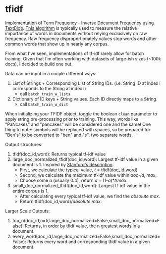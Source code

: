 # tfidf

Implementation of Term Frequency - Inverse Document Frequency using [TextBlob](https://textblob.readthedocs.io/en/dev/index.html). [This algorithm](http://www.tfidf.com/) is typically used to measure the relative importance of words in documents without relying exclusively on raw frequency. Raw frequency disproportionately values stop words and other common words that show up in nearly any corpus.

From what I've seen, implementations of tf-idf rarely allow for batch training. Given that I'm often working with datasets of large-ish sizes (~100k docs), I decided to build one out. 

Data can be input in a couple different ways:
1. List of Strings + Corresponding List of String IDs. (i.e. String ID at index i corresponds to the String at index i)
    - call `batch_train_w_lists`
2. Dictionary of ID keys + String values. Each ID directly maps to a String.
    - call `batch_train_w_dict`

When initializing your TFIDF object, toggle the boolean `clean` parameter to apply string pre-processing prior to training. This way, words like "PaNcakes" and "pancakes" will be considered one and the same! One thing to note: symbols will be replaced with spaces, so be prepared for "Ben's" to be converted to "ben" and "s", two separate words.

Output structures:
1. tfidf(doc_id,word): Returns typical tf-idf value
2. large_doc_normalized_tfidf(doc_id,word): Largest tf-idf value in a given document is 1. Inspired by [Stanford's description](https://nlp.stanford.edu/IR-book/html/htmledition/maximum-tf-normalization-1.html).
    - First, we calculate the typical value, _t_ = tfidf(doc_id,word)
    - Second, we calculate the maximum tf-idf value within _doc-id_, _max_.
    - Choose some _a_ (usually 0.4), return _a_ + (1-_a_)*_t_/_max_.
3. small_doc_normalized_tfidf(doc_id,word): Largest tf-idf value in the entire corpus is 1.
    - After calculating every typical tf-idf value, we find the _absolute max_.
    - Return tfidf(doc_id,word)/_absolute max_.

Larger Scale Outputs: 
1. top_n(doc_id,n=5,large_doc_normalized=False,small_doc_normalized=False): Returns, in order by tfidf value, the n greatest words in a document.
2. every_word(doc_id,large_doc_normalized=False,small_doc_normalized=False): Returns every word and corresponding tfidf value in a given document.
